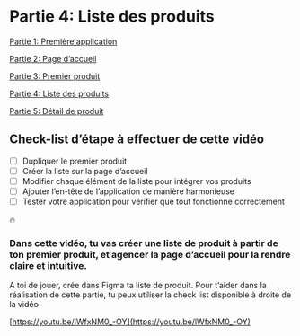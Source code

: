 # Partie 4: Liste des produits

[Partie 1: Première application ](Partie%201%20Premie%CC%80re%20application.md)

[Partie 2: Page d’accueil ](Partie%202%20Page%20d%E2%80%99accueil.md)

[Partie 3: Premier produit](Partie%203%20Premier%20produit.md)

[Partie 4: Liste des produits](Partie%204%20Liste%20des%20produits.md)

[Partie 5: Détail de produit](Partie%205%20De%CC%81tail%20de%20produit.md)

## Check-list d’étape à effectuer de cette vidéo

- [ ]  Dupliquer le premier produit
- [ ]  Créer la liste sur la page d’accueil
- [ ]  Modifier chaque élément de la liste pour intégrer vos produits
- [ ]  Ajouter l’en-tête de l’application de manière harmonieuse
- [ ]  Tester votre application pour vérifier que tout fonctionne correctement

<aside>
🔥

### Dans cette vidéo, tu vas créer une liste de produit à partir de ton premier produit, et  agencer la page d’accueil pour la rendre claire et intuitive.

A toi de jouer, crée dans Figma ta liste de produit. Pour t’aider dans la réalisation de cette partie, tu peux utiliser la check list disponible à droite de la vidéo

</aside>

[https://youtu.be/lWfxNM0_-OY](https://youtu.be/lWfxNM0_-OY)
